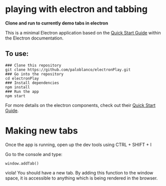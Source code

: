 # playing with electron and tabbing

**Clone and run to currently demo tabs in electron**

This is a minimal Electron application based on the [Quick Start Guide](https://electronjs.org/docs/tutorial/quick-start) within the Electron documentation.

## To use:

```
### Clone this repository
git clone https://github.com/paloblanco/electronPlay.git
### Go into the repository
cd electronPlay
### Install dependencies
npm install
### Run the app
npm start
```

For more details on the electron components, check out their [Quick Start Guide](https://electronjs.org/docs/tutorial/quick-start).

# Making new tabs

Once the app is running, open up the dev tools using CTRL + SHIFT + I

Go to the console and type:
```
window.addTab()
```
viola! You should have a new tab. By adding this function to the window space, it is accessible to anything which is being rendered in the browser.
